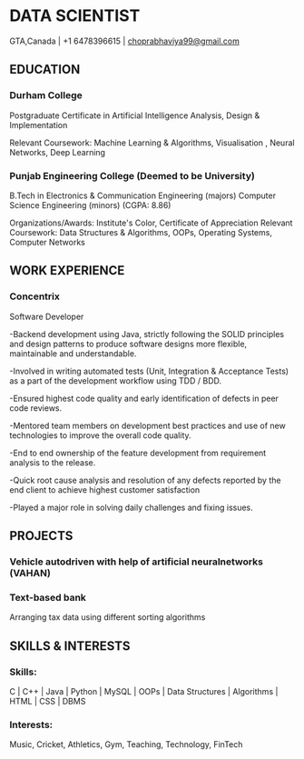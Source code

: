 # DATA SCIENTIST

GTA,Canada | +1 6478396615 | choprabhaviya99@gmail.com 


## EDUCATION

### Durham College

Postgraduate Certificate in Artificial Intelligence Analysis, Design & Implementation

Relevant Coursework:
Machine Learning & Algorithms, Visualisation , Neural Networks, Deep Learning

### Punjab Engineering College (Deemed to be University) 

B.Tech in Electronics & Communication Engineering (majors) Computer Science Engineering (minors) (CGPA: 8.86)

Organizations/Awards:
Institute's Color, Certificate of Appreciation 
Relevant Coursework:
Data Structures & Algorithms, OOPs, Operating Systems, Computer Networks 

## WORK EXPERIENCE

### Concentrix 

Software Developer

-Backend development using Java, strictly following the SOLID principles and design patterns to produce software designs more flexible, maintainable and understandable. 

-Involved in writing automated tests (Unit, Integration & Acceptance Tests) as a part of the development workflow using TDD / BDD. 

-Ensured highest code quality and early identification of defects in peer code reviews. 

-Mentored team members on development best practices and use of new technologies to improve the overall code quality. 

-End to end ownership of the feature development from requirement analysis to the release. 

-Quick root cause analysis and resolution of any defects reported by the end client to achieve highest customer satisfaction 

-Played a major role in solving daily challenges and fixing issues. 

##  PROJECTS 

### Vehicle autodriven with help of artificial neuralnetworks (VAHAN) 

### Text-based bank 

Arranging tax data using different sorting algorithms

## SKILLS & INTERESTS 

### Skills:

C | C++ | Java | Python | MySQL | OOPs | Data Structures | Algorithms | HTML | CSS | DBMS 

### Interests:

Music, Cricket, Athletics, Gym, Teaching, Technology, FinTech 

